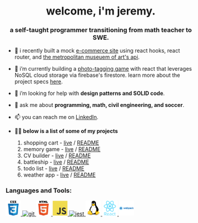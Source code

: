 <h1 align="center">welcome, i'm jeremy.</h1>
<h3 align="center">a self-taught programmer transitioning from math teacher to SWE.</h3>

- 🔭 i recently built a mock [e-commerce site](https://jernestmyers.github.io/shopping-cart/) using react hooks, react router, and [the metropolitan museuem of art's api](https://metmuseum.github.io/).

- 🌱 i’m currently building a [photo-tagging game](https://github.com/jernestmyers/photo-tag-game) with react that leverages NoSQL cloud storage via firebase's firestore. learn more about the project specs [here](https://www.theodinproject.com/paths/full-stack-javascript/courses/javascript/lessons/where-s-waldo-a-photo-tagging-app).

- 🤝 i’m looking for help with **design patterns and SOLID code**.

- 💬 ask me about **programming, math, civil engineering, and soccer**.

- 📫 you can reach me on [LinkedIn](https://www.linkedin.com/in/jernestmyers).

- 👨‍💻 **below is a list of some of my projects**
    1. shopping cart    -   [live](https://jernestmyers.github.io/shopping-cart/) / [README](https://github.com/jernestmyers/shopping-cart#readme)
    2. memory game      -   [live](https://jernestmyers.github.io/memory-game/) / [README](https://github.com/jernestmyers/memory-game#readme)
    3. CV builder       -   [live](https://jernestmyers.github.io/cv-project/) / [README](https://github.com/jernestmyers/cv-project#readme)
    4. battleship       -   [live](https://jernestmyers.github.io/battleship/) / [README](https://github.com/jernestmyers/battleship#readme)
    5. todo list        -   [live](https://jernestmyers.github.io/todo-list/) / [README](https://github.com/jernestmyers/todo-list#readme)
    6. weather app      -   [live](https://jernestmyers.github.io/weather-app/) / [README](https://github.com/jernestmyers/weather-app#readme)

<h3 align="left">Languages and Tools:</h3>
<p align="left"> <a href="https://www.w3schools.com/css/" target="_blank"> <img src="https://raw.githubusercontent.com/devicons/devicon/master/icons/css3/css3-original-wordmark.svg" alt="css3" width="40" height="40"/> </a> <a href="https://git-scm.com/" target="_blank"> <img src="https://www.vectorlogo.zone/logos/git-scm/git-scm-icon.svg" alt="git" width="40" height="40"/> </a> <a href="https://www.w3.org/html/" target="_blank"> <img src="https://raw.githubusercontent.com/devicons/devicon/master/icons/html5/html5-original-wordmark.svg" alt="html5" width="40" height="40"/> </a> <a href="https://developer.mozilla.org/en-US/docs/Web/JavaScript" target="_blank"> <img src="https://raw.githubusercontent.com/devicons/devicon/master/icons/javascript/javascript-original.svg" alt="javascript" width="40" height="40"/> </a> <a href="https://jestjs.io" target="_blank"> <img src="https://www.vectorlogo.zone/logos/jestjsio/jestjsio-icon.svg" alt="jest" width="40" height="40"/> </a> <a href="https://www.linux.org/" target="_blank"> <img src="https://raw.githubusercontent.com/devicons/devicon/master/icons/linux/linux-original.svg" alt="linux" width="40" height="40"/> </a> <a href="https://reactjs.org/" target="_blank"> <img src="https://raw.githubusercontent.com/devicons/devicon/master/icons/react/react-original-wordmark.svg" alt="react" width="40" height="40"/> </a> <a href="https://webpack.js.org" target="_blank"> <img src="https://raw.githubusercontent.com/devicons/devicon/d00d0969292a6569d45b06d3f350f463a0107b0d/icons/webpack/webpack-original-wordmark.svg" alt="webpack" width="40" height="40"/> </a> </p>

